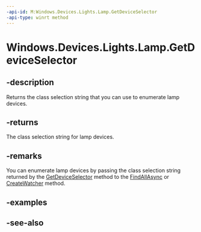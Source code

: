 ```yaml
---
-api-id: M:Windows.Devices.Lights.Lamp.GetDeviceSelector
-api-type: winrt method
---
```


<!-- Method syntax
public string GetDeviceSelector()
-->

# Windows.Devices.Lights.Lamp.GetDeviceSelector

## -description
Returns the class selection string that you can use to enumerate lamp devices.

## -returns
The class selection string for lamp devices.

## -remarks
You can enumerate lamp devices by passing the class selection string returned by the [GetDeviceSelector](lamp_getdeviceselector.md) method to the [FindAllAsync](../windows.devices.enumeration/deviceinformation_findallasync.md) or [CreateWatcher](../windows.devices.enumeration/deviceinformation_createwatcher.md) method.

## -examples

## -see-also
